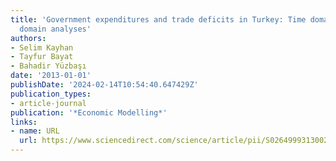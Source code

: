 ```yaml
---
title: 'Government expenditures and trade deficits in Turkey: Time domain and frequency
  domain analyses'
authors:
- Selim Kayhan
- Tayfur Bayat
- Bahadir Yüzbaşı
date: '2013-01-01'
publishDate: '2024-02-14T10:54:40.647429Z'
publication_types:
- article-journal
publication: '*Economic Modelling*'
links:
- name: URL
  url: https://www.sciencedirect.com/science/article/pii/S026499931300240X
---
```

